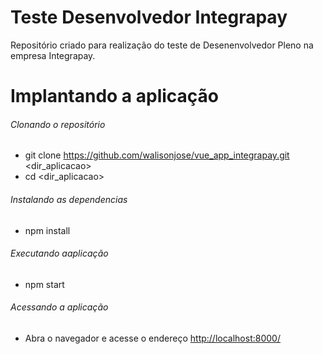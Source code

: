 # Teste Desenvolvedor Integrapay
Repositório criado para realização do teste de Desenenvolvedor Pleno na empresa Integrapay.

# Implantando a aplicação
###### Clonando o repositório
* git clone https://github.com/walisonjose/vue_app_integrapay.git <dir_aplicacao>
* cd <dir_aplicacao>
 ###### Instalando as dependencias
* npm install
 ###### Executando aaplicação
* npm start
###### Acessando a aplicação
* Abra o navegador e acesse o endereço [http://localhost:8000/](http://localhost:8000/)

